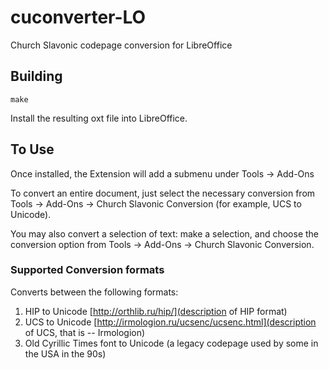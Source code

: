 # cuconverter-LO
Church Slavonic codepage conversion for LibreOffice

## Building
```
make
```

Install the resulting oxt file into LibreOffice.

## To Use
Once installed, the Extension will add a submenu under Tools -> Add-Ons

To convert an entire document, just select the necessary conversion
from Tools -> Add-Ons -> Church Slavonic Conversion
(for example, UCS to Unicode).

You may also convert a selection of text: make a selection, and choose
the conversion option from Tools -> Add-Ons -> Church Slavonic Conversion.

### Supported Conversion formats
Converts between the following formats:

1. HIP to Unicode [http://orthlib.ru/hip/](description of HIP format) 
2. UCS to Unicode [http://irmologion.ru/ucsenc/ucsenc.html](description of UCS, that is -- Irmologion)
3. Old Cyrillic Times font to Unicode (a legacy codepage used by some in the USA in the 90s)

